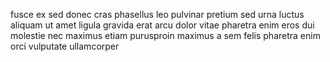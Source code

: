 fusce ex sed donec cras phasellus leo pulvinar pretium sed urna luctus aliquam
ut amet ligula gravida erat arcu dolor vitae pharetra enim eros dui molestie
nec maximus etiam purusproin maximus a sem felis pharetra enim orci vulputate
ullamcorper